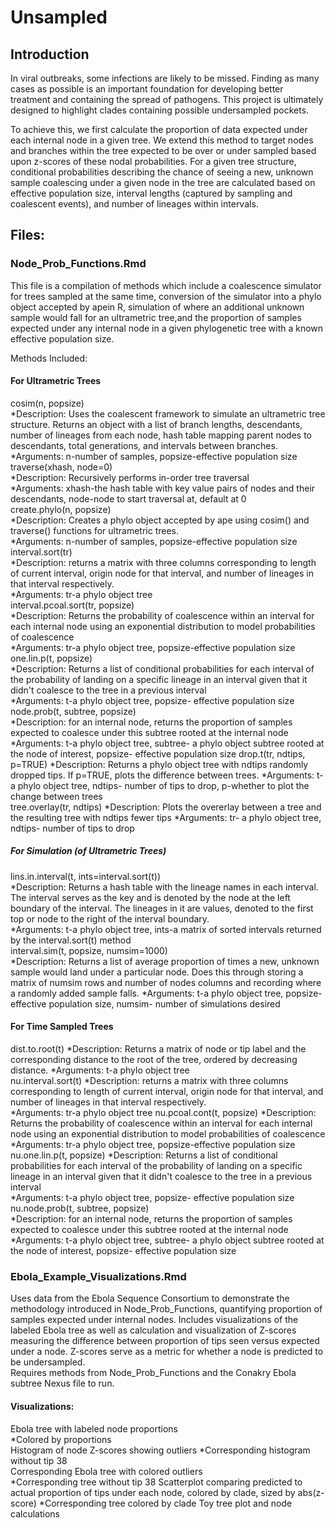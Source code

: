 # Unsampled

## Introduction

In viral outbreaks, some infections are likely to be missed. Finding as many cases as possible is an important foundation for developing better treatment and containing the spread of pathogens. This project is ultimately designed to highlight clades containing possible undersampled pockets. 

To achieve this, we first calculate the proportion of data expected 
under each internal node in a given tree. We extend this method to target nodes and branches within the tree expected to be over or under sampled based upon z-scores of these nodal probabilities.  For a given tree structure, conditional probabilities describing the chance of seeing a new, unknown sample coalescing under a given node in the tree are calculated based on effective population size, interval lengths (captured by sampling and coalescent events), and number of lineages within intervals. 

## Files:

### Node_Prob_Functions.Rmd

This file is a compilation of methods which include a coalescence simulator for trees sampled at the same time, conversion of the simulator into a phylo object accepted by apein R, simulation of where an additional unknown sample would fall for an ultrametric tree,and the proportion of samples expected under any internal node in a given phylogenetic tree with a known effective population size.  

Methods Included:
#### For Ultrametric Trees 
cosim(n, popsize)  
  *Description: Uses the coalescent framework to simulate an ultrametric tree structure. Returns an object with a list of branch lengths, descendants, number of lineages from each node, hash table mapping parent nodes to descendants, total generations, and intervals between branches.  
  *Arguments: n-number of samples, popsize-effective population size
traverse(xhash, node=0)  
  *Description: Recursively performs in-order tree traversal  
  *Arguments: xhash-the hash table with key value pairs of nodes and their descendants, node-node to start traversal at, default at 0    
create.phylo(n, popsize)  
  *Description: Creates a phylo object accepted by ape using cosim() and traverse() functions for ultrametric trees.  
  *Arguments: n-number of samples, popsize-effective population size  
interval.sort(tr)  
  *Description: returns a matrix with three columns corresponding to length of current interval, origin node for that interval, and number of lineages in that interval respectively.  
  *Arguments: tr-a phylo object tree  
interval.pcoal.sort(tr, popsize)  
  *Description: Returns the probability of coalescence within an interval for each internal node using an exponential distribution to model probabilities of coalescence  
  *Arguments: tr-a phylo object tree, popsize-effective population size    
one.lin.p(t, popsize)  
  *Description: Returns a list of conditional probabilities for each interval of the probability of landing on a specific lineage in an interval given that it didn't coalesce to the tree in a previous interval  
  *Arguments: t-a phylo object tree, popsize- effective population size   
node.prob(t, subtree, popsize)  
  *Description: for an internal node, returns the proportion of samples expected to coalesce under this subtree rooted at the internal node  
  *Arguments: t-a phylo object tree, subtree- a phylo object subtree rooted at the node of interest, popsize- effective population size 
drop.t(tr, ndtips, p=TRUE)
  *Description: Returns a phylo object tree with ndtips randomly dropped tips. If p=TRUE, plots the difference between trees.
  *Arguments: t-a phylo object tree, ndtips- number of tips to drop, p-whether to plot the change between trees  
tree.overlay(tr, ndtips)
  *Description: Plots the overerlay between a tree and the resulting tree with ndtips fewer tips
  *Arguments: tr- a phylo object tree, ndtips- number of tips to drop   
##### For Simulation (of Ultrametric Trees)  
lins.in.interval(t, ints=interval.sort(t))  
  *Description: Returns a hash table with the lineage names in each interval. The interval serves as the key and is denoted by the node at the left boundary of the interval. The lineages in it are values, denoted to the first top or node to the right of the interval boundary.  
  *Arguments: t-a phylo object tree, ints-a matrix of sorted intervals returned by the interval.sort(t) method    
interval.sim(t, popsize, numsim=1000)  
  *Description: Returns a list of average proportion of times a new, unknown sample would land under a particular node. Does this through storing a matrix of numsim rows and number of nodes columns and recording where a randomly added sample falls.
  *Arguments: t-a phylo object tree, popsize- effective population size, numsim- number of simulations desired  

#### For Time Sampled Trees  
dist.to.root(t)
  *Description: Returns a matrix of node or tip label and the corresponding distance to the root of the tree, ordered by decreasing distance.
  *Arguments: t-a phylo object tree  
nu.interval.sort(t)
  *Description: returns a matrix with three columns corresponding to length of current interval, origin node for that interval, and number of lineages in that interval respectively.  
  *Arguments: tr-a phylo object tree
nu.pcoal.cont(t, popsize) 
  *Description: Returns the probability of coalescence within an interval for each internal node using an exponential distribution to model probabilities of coalescence  
  *Arguments: tr-a phylo object tree, popsize-effective population size 
nu.one.lin.p(t, popsize)
  *Description: Returns a list of conditional probabilities for each interval of the probability of landing on a specific lineage in an interval given that it didn't coalesce to the tree in a previous interval  
  *Arguments: t-a phylo object tree, popsize- effective population size   
nu.node.prob(t, subtree, popsize)  
  *Description: for an internal node, returns the proportion of samples expected to coalesce under this subtree rooted at the internal node  
  *Arguments: t-a phylo object tree, subtree- a phylo object subtree rooted at the node of interest, popsize- effective population size


### Ebola_Example_Visualizations.Rmd

Uses data from the Ebola Sequence Consortium to demonstrate the methodology introduced
in Node_Prob_Functions, quantifying proportion of samples expected under internal nodes.
Includes visualizations of the labeled Ebola tree as well as calculation and visualization of 
Z-scores measuring the difference between proportion of tips seen versus expected under a node.
Z-scores serve as a metric for whether a node is predicted to be undersampled.  
Requires methods from Node_Prob_Functions and the Conakry Ebola subtree Nexus file to run.

#### Visualizations:  
Ebola tree with labeled node proportions   
  *Colored by proportions    
Histogram of node Z-scores showing outliers 
  *Corresponding histogram without tip 38   
Corresponding Ebola tree with colored outliers  
  *Corresponding tree without tip 38
Scatterplot comparing predicted to actual proportion of tips under each node, colored by clade, sized by abs(z-score)
  *Corresponding tree colored by clade
Toy tree plot and node calculations